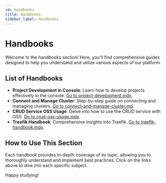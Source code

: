 ```yaml
---
id: handbooks
title: Handbooks
sidebar_label: Handbooks
---
```


# Handbooks

Welcome to the handbooks section! Here, you'll find comprehensive guides designed to help you understand and utilize various aspects of our platform.

## List of Handbooks

- **Project Development in Console**: Learn how to develop projects effectively in the console. [Go to project-development.mdx](/console/handbooks/project-development.mdx).
- **Connect and Manage Cluster**: Step-by-step guide on connecting and managing clusters. [Go to connect-and-manage-cluster.md](console/company-configuration/clusters-management/connect-and-manage-cluster.mdx).
- **CRUD Service OSS Usage**: Delve into how to use the CRUD service with OSS. [Go to crud-oss-usage.mdx](/marketplace/handbooks/crud-oss-usage.mdx).
- **Traefik Handbook**: Comprehensive insights into Traefik. [Go to traefik-handbook.mdx](/console/handbooks/traefik-handbook.mdx).

## How to Use This Section

Each handbook provides in-depth coverage of its topic, allowing you to thoroughly understand and implement best practices. Click on the links above to dive into each specific subject.

Happy studying!

